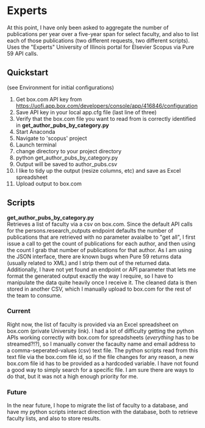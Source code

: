 # Experts

At this point, I have only been asked to aggregate the number of publications per year over a five-year span for select faculty, and also to list each of those publications (two different requests, two different scripts). Uses the "Experts" University of Illinois portal for Elsevier Scopus via Pure 59 API calls.

## Quickstart
(see Environment for initial configurations)
1.  Get box.com API key from https://uofi.app.box.com/developers/console/app/416846/configuration
1.  Save API key in your local app.cfg file (last line of three)
1.  Verify that the box.com file you want to read from is correctly identified in **get_author_pubs_by_category.py**
1.  Start Anaconda
1.  Navigate to 'scopus' project
1.  Launch terminal
1.  change directory to your project directory
1.  python get_author_pubs_by_category.py
1.  Output will be saved to author_pubs.csv
1.  I like to tidy up the output (resize columns, etc) and save as Excel spreadsheet
1.  Upload output to box.com

## Scripts
**get_author_pubs_by_category.py**   
Retrieves a list of faculty via a csv on box.com. Since the default API calls for the persons.research_outputs endpoint defaults the number of publications that are retrieved with no parameter avaialbe to "get all", I first issue a call to get the count of publications for each author, and then using the count I grab that number of publications for that author. As I am using the JSON interface, there are known bugs when Pure 59 returns data (usually related to XML) and I strip them out of the returned data. Additionally, I have not yet found an endpoint or API parameter that lets me format the generated output exactly the way I require, so I have to manipulate the data quite heavily once I receive it. The cleaned data is then stored in another CSV, which I manually upload to box.com for the rest of the team to consume.

### Current
Right now, the list of faculty is provided via an Excel spreadsheet on box.com (private University link). I had a lot of difficulty getting the python APIs working correctly with box.com for spreadsheets (*everything* has to be streamed?!?), so I manually conver the facaulty name and email address to a comma-seperated-values (csv) text file. The python scripts read from this text file via the box.com file id, so if the file changes for any reason, a new box.com file id has to be provided as a hardcoded variable. I have not found a good way to simply search for a specific file. I am sure there are ways to do that, but it was not a high enough priority for me.

### Future
In the near future, I hope to migrate the list of faculty to a database, and have my python scripts interact direction with the database, both to retrieve faculty lists, and also to store results.
